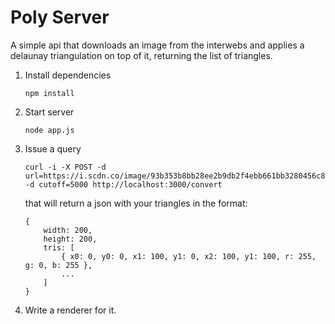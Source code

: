 Poly Server
===========

A simple api that downloads an image from the interwebs and applies a delaunay triangulation on top of it, returning the list of triangles.


1. Install dependencies

    ```
    npm install
    ```


2. Start server

    ```
    node app.js
    ```


3. Issue a query

    ```
    curl -i -X POST -d url=https://i.scdn.co/image/93b353b8bb28ee2b9db2f4ebb661bb3280456c80 -d cutoff=5000 http://localhost:3000/convert
    ```

    that will return a json with your triangles in the format:

    ```
    {
        width: 200,
        height: 200,
        tris: [
            { x0: 0, y0: 0, x1: 100, y1: 0, x2: 100, y1: 100, r: 255, g: 0, b: 255 },
            ...
        ]
    }
    ```


4. Write a renderer for it.

